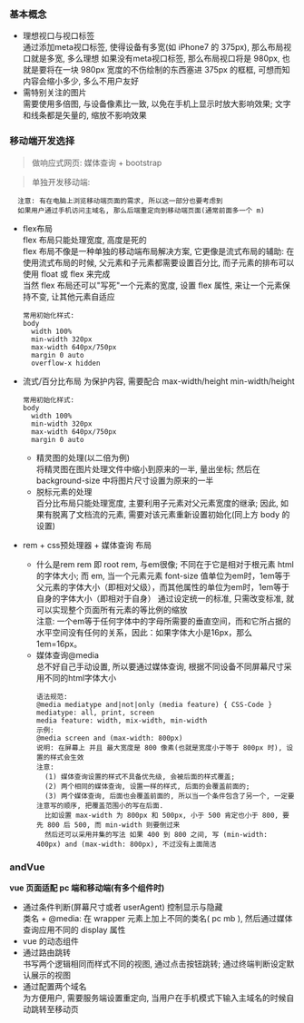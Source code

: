 ### 基本概念
- 理想视口与视口标签  
通过添加meta视口标签, 使得设备有多宽(如 iPhone7 的 375px), 那么布局视口就是多宽, 多么理想
如果没有meta视口标签, 那么布局视口将是 980px, 也就是要将在一块 980px 宽度的不伤绘制的东西塞进 375px 的框框, 可想而知内容会缩小多少, 多么不用户友好
- 需特别关注的图片  
需要使用多倍图, 与设备像素比一致, 以免在手机上显示时放大影响效果; 文字和线条都是矢量的, 缩放不影响效果

### 移动端开发选择

> 做响应式网页: 媒体查询 + bootstrap

> 单独开发移动端:  

      注意: 有在电脑上浏览移动端页面的需求, 所以这一部分也要考虑到
      如果用户通过手机访问主域名, 那么后端重定向到移动端页面(通常前面多一个 m)
  - flex布局  
    flex 布局只能处理宽度, 高度是死的  
    flex 布局不像是一种单独的移动端布局解决方案, 它更像是流式布局的辅助: 在使用流式布局的时候, 父元素和子元素都需要设置百分比, 而子元素的排布可以使用 float 或 flex 来完成  
    当然 flex 布局还可以"写死"一个元素的宽度, 设置 flex 属性, 来让一个元素保持不变, 让其他元素自适应  
    ```
    常用初始化样式:
    body 
      width 100%
      min-width 320px
      max-width 640px/750px
      margin 0 auto 
      overflow-x hidden  
    ```
  - 流式/百分比布局
    为保护内容, 需要配合 max-width/height min-width/height
    ```
    常用初始化样式:
    body 
      width 100%
      min-width 320px
      max-width 640px/750px
      margin 0 auto   
    ```
    - 精灵图的处理(以二倍为例)  
      将精灵图在图片处理文件中缩小到原来的一半, 量出坐标; 然后在 background-size 中将图片尺寸设置为原来的一半  
    - 脱标元素的处理  
      百分比布局只能处理宽度, 主要利用子元素对父元素宽度的继承; 因此, 如果有脱离了文档流的元素, 需要对该元素重新设置初始化(同上方 body 的设置)

  - rem + css预处理器 + 媒体查询 布局
    - 什么是rem
      rem 即 root rem, 与em很像; 不同在于它是相对于根元素 html 的字体大小;
      而 em, 当一个元素元素 font-size 值单位为em时，1em等于父元素的字体大小（即相对父级），而其他属性的单位为em时，1em等于自身的字体大小（即相对于自身）
      通过设定统一的标准, 只需改变标准, 就可以实现整个页面所有元素的等比例的缩放  
      注意: 一个em等于任何字体中的字母所需要的垂直空间，而和它所占据的水平空间没有任何的关系，因此：如果字体大小是16px，那么1em=16px。
    - 媒体查询@media  
      总不好自己手动设置, 所以要通过媒体查询, 根据不同设备不同屏幕尺寸采用不同的html字体大小
      ```
      语法规范:
      @media mediatype and|not|only (media feature) { CSS-Code }
      mediatype: all, print, screen
      media feature: width, mix-width, min-width
      示例:
      @media screen and (max-width: 800px) 
      说明: 在屏幕上 并且 最大宽度是 800 像素(也就是宽度小于等于 800px 时), 设置的样式会生效
      注意:
        (1) 媒体查询设置的样式不具备优先级, 会被后面的样式覆盖;
        (2) 两个相同的媒体查询, 设置一样的样式, 后面的会覆盖前面的;
        (3) 两个媒体查询, 后面也会覆盖前面的, 所以当一个条件包含了另一个, 一定要注意写的顺序, 把覆盖范围小的写在后面.
        比如设置 max-width 为 800px 和 500px, 小于 500 肯定也小于 800, 要先 800 后 500, 而 min-width 则要倒过来
        然后还可以采用并集的写法 如果 400 到 800 之间, 写 (min-width: 400px) and (max-width: 800px), 不过没有上面简洁
      ```

### andVue
**vue 页面适配 pc 端和移动端(有多个组件时)**
- 通过条件判断(屏幕尺寸或者 userAgent) 控制显示与隐藏  
  类名 + @media: 在 wrapper 元素上加上不同的类名( pc mb ), 然后通过媒体查询应用不同的 display 属性
- vue 的动态组件  
- 通过路由跳转  
  书写两个逻辑相同而样式不同的视图, 通过点击按钮跳转; 通过终端判断设定默认展示的视图
- 通过配置两个域名  
  为方便用户, 需要服务端设置重定向, 当用户在手机模式下输入主域名的时候自动跳转至移动页